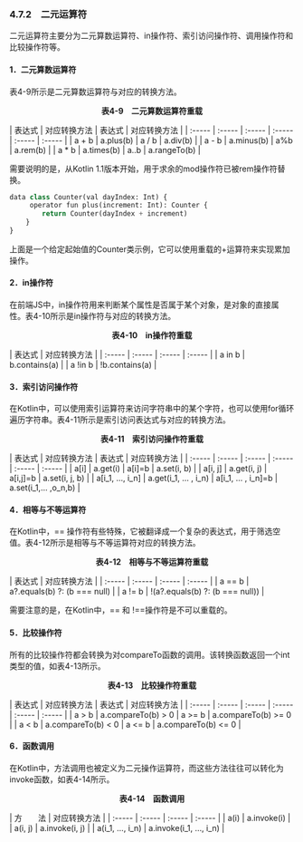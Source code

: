 ### 4.7.2　二元运算符

二元运算符主要分为二元算数运算符、in操作符、索引访问操作符、调用操作符和比较操作符等。

#### 1．二元算数运算符

表4-9所示是二元算数运算符与对应的转换方法。

<center class="my_markdown"><b class="my_markdown">表4-9　二元算数运算符重载</b></center>

| 表达式 | 对应转换方法 | 表达式 | 对应转换方法 |
| :-----  | :-----  | :-----  | :-----  | :-----  | :-----  |
| a + b | a.plus(b) | a / b | a.div(b) |
| a - b | a.minus(b) | a%b | a.rem(b) |
| a * b | a.times(b) | a..b | a.rangeTo(b) |

需要说明的是，从Kotlin 1.1版本开始，用于求余的mod操作符已被rem操作符替换。

```python
data class Counter(val dayIndex: Int) {
     operator fun plus(increment: Int): Counter {
        return Counter(dayIndex + increment)
    }
}
```

上面是一个给定起始值的Counter类示例，它可以使用重载的+运算符来实现累加操作。

#### 2．in操作符

在前端JS中，in操作符用来判断某个属性是否属于某个对象，是对象的直接属性。表4-10所示是in操作符与对应的转换方法。

<center class="my_markdown"><b class="my_markdown">表4-10　in操作符重载</b></center>

| 表达式 | 对应转换方法 |
| :-----  | :-----  | :-----  | :-----  |
| a in b | b.contains(a) |
| a !in b | !b.contains(a) |

#### 3．索引访问操作符

在Kotlin中，可以使用索引运算符来访问字符串中的某个字符，也可以使用for循环遍历字符串。表4-11所示是索引访问表达式与对应的转换方法。

<center class="my_markdown"><b class="my_markdown">表4-11　索引访问操作符重载</b></center>

| 表达式 | 对应转换方法 | 表达式 | 对应转换方法 |
| :-----  | :-----  | :-----  | :-----  | :-----  | :-----  |
| a[i] | a.get(i) | a[i]=b | a.set(i, b) |
| a[i, j] | a.get(i, j) | a[i,j]=b | a.set(i, j, b) |
| a[i_1, …, i_n] | a.get(i_1, … , i_n) | a[i_1, … , i_n]=b | a.set(i_1,… ,o_n,b) |

#### 4．相等与不等运算符

在Kotlin中，== 操作符有些特殊，它被翻译成一个复杂的表达式，用于筛选空值。表4-12所示是相等与不等运算符对应的转换方法。

<center class="my_markdown"><b class="my_markdown">表4-12　相等与不等运算符重载</b></center>

| 表达式 | 对应转换方法 |
| :-----  | :-----  | :-----  | :-----  |
| a == b | a?.equals(b) ?: (b === null) |
| a != b | !(a?.equals(b) ?: (b === null)) |

需要注意的是，在Kotlin中，\== 和 !==操作符是不可以重载的。

#### 5．比较操作符

所有的比较操作符都会转换为对compareTo函数的调用。该转换函数返回一个int类型的值，如表4-13所示。

<center class="my_markdown"><b class="my_markdown">表4-13　比较操作符重载</b></center>

| 表达式 | 对应转换方法 | 表达式 | 对应转换方法 |
| :-----  | :-----  | :-----  | :-----  | :-----  | :-----  |
| a > b | a.compareTo(b) > 0 | a >= b | a.compareTo(b) >= 0 |
| a < b | a.compareTo(b) < 0 | a <= b | a.compareTo(b) <= 0 |

#### 6．函数调用

在Kotlin中，方法调用也被定义为二元操作运算符，而这些方法往往可以转化为invoke函数，如表4-14所示。

<center class="my_markdown"><b class="my_markdown">表4-14　函数调用</b></center>

| 方　　法 | 对应转换方法 |
| :-----  | :-----  | :-----  | :-----  |
| a(i) | a.invoke(i) |
| a(i, j) | a.invoke(i, j) |
| a(i_1, …, i_n) | a.invoke(i_1, …, i_n) |

